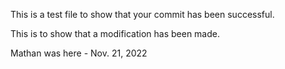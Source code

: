 This is a test file to show that your commit has been successful.

This is to show that a modification has been made.

Mathan was here - Nov. 21, 2022